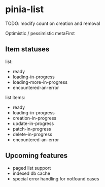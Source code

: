 # pinia-list

TODO: modify count on creation and removal

Optimistic / pessimistic
metaFirst

## Item statuses

list:
 - ready
 - loading-in-progress
 - loading-more-in-progress
 - encountered-an-error

list items:
 - ready
 - loading-in-progress
 - creation-in-progress
 - update-in-progress
 - patch-in-progress
 - delete-in-progress
 - encountered-an-error


## Upcoming features
 - paged list support
 - indexed db cache
 - special error handling for notfound cases
